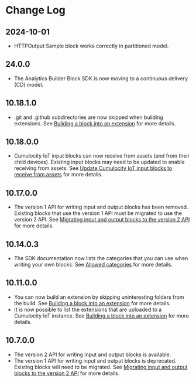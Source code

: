 # Change Log

## 2024-10-01
* HTTPOutput Sample block works correctly in partitioned model.

## 24.0.0
* The Analytics Builder Block SDK is now moving to a continuous delivery (CD) model.

## 10.18.1.0
* .git and .github subdirectories are now skipped when building extensions. See [Building a block into an extension](doc/030-BuildingExtensions.md) for more details.

## 10.18.0.0
* Cumulocity IoT input blocks can now receive from assets (and from their child devices). Existing input blocks may need to be updated to enable receiving from assets. See [Update Cumulocity IoT input blocks to receive from assets](doc/151-MigrateInputBlocksForAssetInput.md) for more details.

## 10.17.0.0
* The version 1 API for writing input and output blocks has been removed. Existing blocks that use the version 1 API must be migrated to use the version 2 API. See [Migrating input and output blocks to the version 2 API](doc/150-MigrateInputOutputBlocks.md) for more details.

## 10.14.0.3
* The SDK documentation now lists the categories that you can use when writing your own blocks. See [Allowed categories](doc/020-NamingAndDoc.md#allowed-categories) for more details.

## 10.11.0.0
* You can now build an extension by skipping uninteresting folders from the build. See [Building a block into an extension](doc/030-BuildingExtensions.md) for more details.
* It is now possible to list the extensions that are uploaded to a Cumulocity IoT instance. See [Building a block into an extension](doc/030-BuildingExtensions.md) for more details.

## 10.7.0.0
* The version 2 API for writing input and output blocks is available.
* The version 1 API for writing input and output blocks is deprecated. Existing blocks will need to be migrated. See [Migrating input and output blocks to the version 2 API](doc/150-MigrateInputOutputBlocks.md) for more details.




